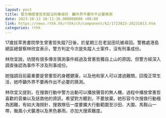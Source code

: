 ```yaml
---
layout: post
title: 警方稱曾憲哲失蹤沒刑事成份　籲外界不要作不必要猜測
date: 2023-10-13 16:11:26.000000000 +08:00
link: https://news.rthk.hk/rthk/ch/component/k2/1723023-20231013.htm
categories: rthk
---
```


17歲拔萃男書院學生曾憲哲失蹤7日後，於星期三在老鼠田坑被尋回。警務處港島總區總督察林欣宜表示，警方判定今次是失蹤人士案件，沒有刑事成份。

林欣宜說，坊間有很多傳言猜測事件經過及曾憲哲獨自上山的原因，但警方經深入調查後認為事件不涉及刑事成份。

她強調目前最重要是曾憲哲的身體健康，以及他和家人可以渡過難關，回復正常生活，她呼籲外界不要再作出不必要的猜測。

林欣宜又提到，在搜救行動中警方出動可以播放聲音的無人機，過程中播放曾憲哲喜歡的音樂以及拯救他的資訊，希望對方聽到，不要放棄。她形容今次搜救行動極為困難，有如大海撈針，搜救隊伍一度要擴大行動範圍至沙田、大圍、馬鞍山一帶，颱風小犬襲港以及黑色暴雨，亦加大搜索難度。
